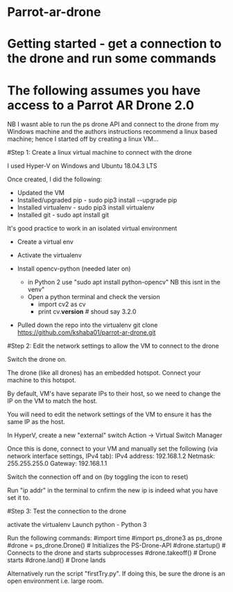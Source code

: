 # Parrot-ar-drone
# Getting started - get a connection to the drone and run some commands
# The following assumes you have access to a Parrot AR Drone 2.0

NB I wasnt able to run the ps drone API and connect to the drone from my Windows machine and the authors instructions recommend a linux based machine; 
hence I started off by creating a linux VM...

#Step 1: Create a linux virtual machine to connect with the drone

I used Hyper-V on Windows and Ubuntu 18.04.3 LTS

Once created, I did the following:

- Updated the VM
- Installed/upgraded pip - sudo pip3 install --upgrade pip
- Installed virtualenv - sudo pip3 install virtualenv
- Installed git - sudo apt install git

It's good practice to work in an isolated virtual environment
- Create a virtual env
- Activate the virtualenv
- Install opencv-python (needed later on) 
	- in Python 2 use "sudo apt install python-opencv" NB this isnt in the venv"
 	- Open a python terminal and check the version
	 	- import cv2 as cv
	 	- print cv.__version__ # shoud say 3.2.0

- Pulled down the repo into the virtualenv git clone https://github.com/kshaba01/parrot-ar-drone.git


#Step 2: Edit the network settings to allow the VM to connect to the drone 

Switch the drone on. 

The drone (like all drones) has an embedded hotspot. Connect your machine to this hotspot. 

By default, VM's have separate IPs to their host, so we need to change the IP on the VM to match the host. 

You will need to edit the network settings of the VM to ensure it has the same IP as the host.

In HyperV, create a new "external" switch Action -> Virtual Switch Manager 

Once this is done, connect to your VM and manually set the following (via network interface settings, IPv4 tab):
IPv4 address: 192.168.1.2
Netmask: 255.255.255.0
Gateway: 192.168.1.1 

Switch the connection off and on (by toggling the icon to reset)

Run "ip addr" in the terminal to cnfirm the new ip is indeed what you have set it to. 

#Step 3: Test the connection to the drone

activate the virtualenv
Launch python - Python 3

Run the following commands:
#import time
#import ps_drone3 as ps_drone
#drone = ps_drone.Drone()       # Initializes the PS-Drone-API
#drone.startup()                # Connects to the drone and starts subprocesses
#drone.takeoff()                # Drone starts
#drone.land()                   # Drone lands

Alternatively run the script "firstTry.py". If doing this, be sure the drone is an open environment i.e. large room. 



